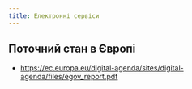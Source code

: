```yaml
---
title: Електронні сервіси
---
```


## Поточний стан в Європі

* https://ec.europa.eu/digital-agenda/sites/digital-agenda/files/egov_report.pdf

